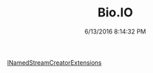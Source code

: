 ﻿---
title: Bio.IO
date: 6/13/2016 8:14:32 PM
---

[INamedStreamCreatorExtensions](T-Bio.IO.INamedStreamCreatorExtensions.html)
